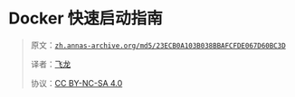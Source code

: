 # Docker 快速启动指南

> 原文：[`zh.annas-archive.org/md5/23ECB0A103B038BBAFCFDE067D60BC3D`](https://zh.annas-archive.org/md5/23ECB0A103B038BBAFCFDE067D60BC3D)
> 
> 译者：[飞龙](https://github.com/wizardforcel)
> 
> 协议：[CC BY-NC-SA 4.0](http://creativecommons.org/licenses/by-nc-sa/4.0/)